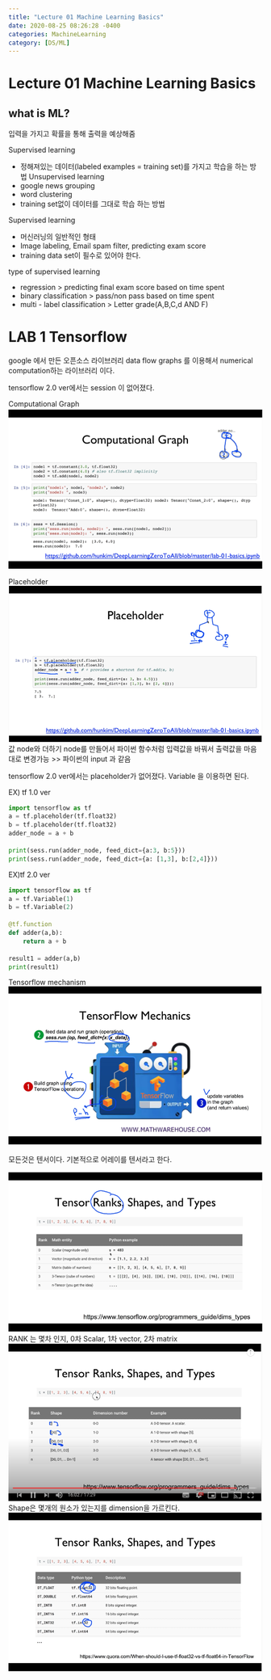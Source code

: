 ```yaml
---
title: "Lecture 01 Machine Learning Basics"
date: 2020-08-25 08:26:28 -0400
categories: MachineLearning
category: [DS/ML]
---
```


Lecture 01 Machine Learning Basics
==================================

## what is ML?

입력을 가지고 확률을 통해 출력을 예상해줌

Supervised learning
- 정해져있는 데이터(labeled examples = training set)를 가지고 학습을 하는 방법
Unsupervised learning
- google news grouping
- word clustering
- training set없이 데이터를 그대로 학습 하는 방법

Supervised learning
- 머신러닝의 일반적인 형태
- Image labeling, Email spam filter, predicting exam score
- training data set이 필수로 있어야 한다.

type of supervised learning

- regression > predicting final exam score based on time spent
- binary classification > pass/non pass based on time spent
- multi - label classification > Letter grade(A,B,C,d AND F)

LAB 1 Tensorflow
=====================================================
google 에서 만든 오픈소스 라이브러리
data flow graphs 를 이용해서 numerical computation하는 라이브러리 이다.

tensorflow 2.0 ver에서는 session 이 없어졌다.

Computational Graph
![matrix](/assets/images/MLyoutube/1.PNG)

Placeholder
![matrix](/assets/images/MLyoutube/2.PNG)
값 node와 더하기 node를 만들어서 파이썬 함수처럼 입력값을 바꿔서 출력값을 마음대로 변경가능 >> 
파이썬의 input 과 같음

tensorflow 2.0 ver에서는 placeholder가 없어졌다.
Variable 을 이용하면 된다.

EX) tf 1.0 ver
```python
import tensorflow as tf
a = tf.placeholder(tf.float32)
b = tf.placeholder(tf.float32)
adder_node = a + b

print(sess.run(adder_node, feed_dict={a:3, b:5}))
print(sess.run(adder_node, feed_dict={a: [1,3], b:[2,4]}))
```

EX)tf 2.0 ver
```python
import tensorflow as tf
a = tf.Variable(1)
b = tf.Variable(2)

@tf.function
def adder(a,b):
    return a + b

result1 = adder(a,b)
print(result1)
```
Tensorflow mechanism
![matrix](/assets/images/MLyoutube/3.PNG)

모든것은 텐서이다. 기본적으로 어레이를 텐서라고 한다.

![matrix](/assets/images/MLyoutube/4.PNG)
RANK 는 몇차 인지, 0차 Scalar, 1차 vector, 2차 matrix 
![matrix](/assets/images/MLyoutube/5.PNG)
Shape은 몇개의 원소가 있는지를 dimension을 가르킨다.
![matrix](/assets/images/MLyoutube/6.PNG)